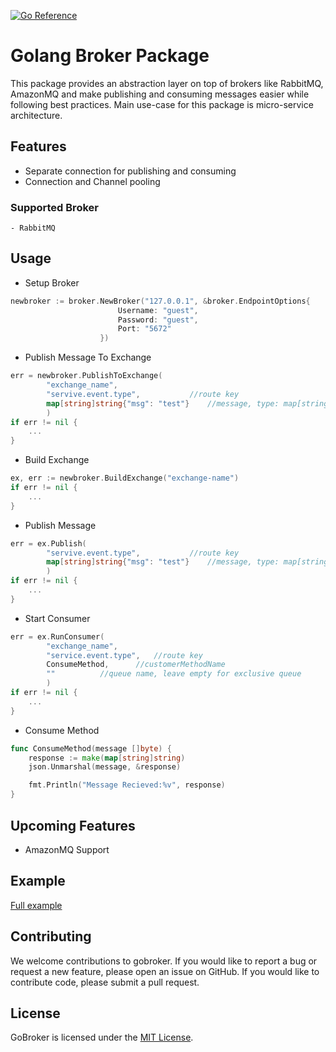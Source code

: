 [![Go Reference](https://pkg.go.dev/badge/github.com/defensestation/gobroker.svg)](https://pkg.go.dev/github.com/defensestation/gobroker)

# Golang Broker Package

This package provides an abstraction layer on top of brokers like RabbitMQ, AmazonMQ and make publishing and consuming messages easier while following best practices. Main use-case for this package is micro-service architecture.

## Features
- Separate connection for publishing and consuming
- Connection and Channel pooling

### Supported Broker
	- RabbitMQ

## Usage

- Setup Broker
```go
newbroker := broker.NewBroker("127.0.0.1", &broker.EndpointOptions{
						Username: "guest", 
						Password: "guest", 
						Port: "5672"
					})
```

- Publish Message To Exchange 
```go
err = newbroker.PublishToExchange(
		"exchange_name", 
		"servive.event.type", 			//route key
		map[string]string{"msg": "test"} 	//message, type: map[string]interface{}
		)
if err != nil {
	...
}	
```

- Build Exchange
```go
ex, err := newbroker.BuildExchange("exchange-name")
if err != nil {
	...
}
```

- Publish Message
```go
err = ex.Publish(
		"servive.event.type", 			//route key
		map[string]string{"msg": "test"} 	//message, type: map[string]interface{}
		)
if err != nil {
	...
}	
```

- Start Consumer
```go
err = ex.RunConsumer(
		"exchange_name", 
		"service.event.type", 	//route key
		ConsumeMethod, 		//customerMethodName
		"" 			//queue name, leave empty for exclusive queue
		)
if err != nil {
	...
}
```

- Consume Method
```go
func ConsumeMethod(message []byte) {
	response := make(map[string]string)
	json.Unmarshal(message, &response) 

	fmt.Println("Message Recieved:%v", response)
}
```

## Upcoming Features
- AmazonMQ Support

## Example
[Full example](example/)

## Contributing
We welcome contributions to gobroker. If you would like to report a bug or request a new feature, please open an issue on GitHub. If you would like to contribute code, please submit a pull request.

## License
GoBroker is licensed under the [MIT License](LICENSE.md).